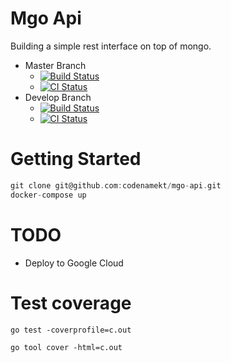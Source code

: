Mgo Api 
=======
Building a simple rest interface on top of mongo.

- Master Branch
  - [![Build Status](https://travis-ci.org/codenamekt/mgo-api.svg?branch=master)](https://travis-ci.org/codenamekt/mgo-api)
  - [![CI Status](https://circleci.com/gh/codenamekt/mgo-api/tree/master.svg?style=shield&circle-token=:circle-token)](https://circleci.com/gh/codenamekt/mgo-api)
- Develop Branch
  - [![Build Status](https://travis-ci.org/codenamekt/mgo-api.svg?branch=develop)](https://travis-ci.org/codenamekt/mgo-api)
  - [![CI Status](https://circleci.com/gh/codenamekt/mgo-api/tree/develop.svg?style=shield&circle-token=:circle-token)](https://circleci.com/gh/codenamekt/mgo-api)

Getting Started
===============
```go
git clone git@github.com:codenamekt/mgo-api.git
docker-compose up
```

TODO
=====

- Deploy to Google Cloud

Test coverage
=============

`go test -coverprofile=c.out`

`go tool cover -html=c.out`
